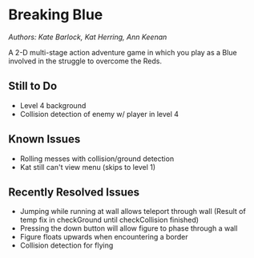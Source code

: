 # Breaking Blue
*Authors: Kate Barlock, Kat Herring, Ann Keenan*

A 2-D multi-stage action adventure game in which you play as a Blue involved in the struggle to overcome the Reds.

## Still to Do

- Level 4 background
- Collision detection of enemy w/ player in level 4

## Known Issues
- Rolling messes with collision/ground detection
- Kat still can't view menu (skips to level 1)

## Recently Resolved Issues
- Jumping while running at wall allows teleport through wall (Result of temp fix in checkGround until checkCollision finished)
- Pressing the down button will allow figure to phase through a wall
- Figure floats upwards when encountering a border
- Collision detection for flying
